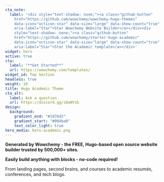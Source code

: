 ```yaml
---
cta_note:
  label: '<div style="text-shadow: none;"><a class="github-button"
    href="https://github.com/wowchemy/wowchemy-hugo-themes"
    data-icon="octicon-star" data-size="large" data-show-count="true"
    aria-label="Star">Star Wowchemy Website Builder</a></div><div
    style="text-shadow: none;"><a class="github-button"
    href="https://github.com/wowchemy/starter-hugo-academic"
    data-icon="octicon-star" data-size="large" data-show-count="true"
    aria-label="Star">Star the Academic template</a></div>'
widget: hero
active: true
cta:
  label: "**Get Started**"
  url: https://wowchemy.com/templates/
widget_id: Top Section
headless: true
weight: 10
title: Hugo Academic Theme
cta_alt:
  label: Ask a question
  url: https://discord.gg/z8wNYzb
design:
  background:
    gradient_end: "#1976d2"
    gradient_start: "#004ba0"
    text_color_light: true
hero_media: hero-academic.png
---
```


**Generated by Wowchemy - the FREE, Hugo-based open source website builder trusted by 500,000+ sites.**

**Easily build anything with blocks - no-code required!**

From landing pages, second brains, and courses to academic resumés, conferences, and tech blogs.

<!--Custom spacing-->
<div class="mb-3"></div>
<!--GitHub Button JS-->
<script async defer src="https://buttons.github.io/buttons.js"></script>
